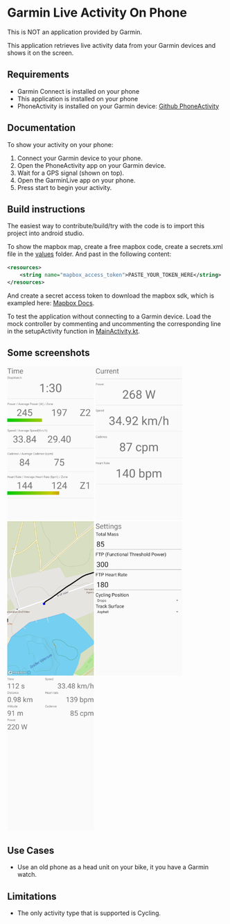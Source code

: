 # Garmin Live Activity On Phone

This is NOT an application provided by Garmin.

This application retrieves live activity data from your Garmin devices and shows it on the screen.

## Requirements
- Garmin Connect is installed on your phone
- This application is installed on your phone
- PhoneActivity is installed on your Garmin device: [Github PhoneActivity](https://github.com/basva923/PhoneAcitvity)

## Documentation
To show your activity on your phone:
1. Connect your Garmin device to your phone.
2. Open the PhoneActivity app on your Garmin device.
3. Wait for a GPS signal (shown on top).
4. Open the GarminLive app on your phone.
5. Press start to begin your activity.


## Build instructions
The easiest way to contribute/build/try with the code is to import this project into android studio.

To show the mapbox map, create a free mapbox code, create a secrets.xml file in the [values](app/src/main/res/values) folder. And past in the following content:
```xml
<resources>
    <string name="mapbox_access_token">PASTE_YOUR_TOKEN_HERE</string>
</resources>
```
And create a secret access token to download the mapbox sdk, which is exampled here: [Mapbox Docs](https://docs.mapbox.com/android/maps/overview/#install-the-maps-sdk).

To test the application without connecting to a Garmin device. Load the mock controller by commenting and uncommenting the corresponding line in the setupActivity function in [MainActivity.kt](app/src/main/java/com/github/basva923/garminphoneactivity/MainActivity.kt).

## Some screenshots
<img alt="Main screen with time, power, speed, heart rate and cadence" src="screenshots/large_overview.png" width="200px">
<img alt="The simple overview, power, speed, heart rate and cadence" src="screenshots/simple_overview.png" width="200px">
<img alt="The map with current location and track" src="screenshots/map.png" width="200px">
<img alt="The settings with mass, FTP, FTP heart rate, bike settings and road type" src="screenshots/settings.png" width="200px">
<img alt="The larger overview of some fields" src="screenshots/all_fields.png" width="200px">

## Use Cases
- Use an old phone as a head unit on your bike, it you have a Garmin watch.

## Limitations
- The only activity type that is supported is Cycling.